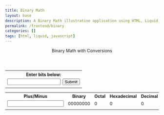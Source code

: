 ```yaml
---
title: Binary Math
layout: base
description: A Binary Math illustrative application using HTML, Liquid, and JavaScript.
permalink: /frontend/binary
categories: []
tags: [html, liquid, javascript]
---
```


<!-- Hack 1: add a character display to text when 8 bits, determine if printable or not printable -->
<!-- Hack 2: change to 24 bits and add a color code and display color when 24 bits, think about display on this one -->
<!-- Hack 3: do your own thing -->

<style>
    .coolertable {
        table-layout:auto;
        width:50%
    }
</style>
<div class="container bg-primary">
    <header class="pb-3 mb-4 border-bottom border-primary text-dark">
        <span class="fs-4">Binary Math with Conversions</span>
    </header>
    <table class="coolertable">
        <tr><th colspan="2">Enter bits below:</th></tr>
        <tr>
            <td><input type="text" id="inputBox" style="width:100%"></td>
            <td width="25%"><button onclick="setBits()" style="width:100%">Submit</button></td>
        </tr>
        <tr><td colspan="2"><i id="message"></i></td></tr>
    </table>
    <div class="col-8">
                <table class="table">
                <tr id="table">
                    <th>Plus/Minus</th>
                    <th>Binary</th>
                    <th>Octal</th>
                    <th>Hexadecimal</th>
                    <th>Decimal</th>
                </tr>
                <tr>
                    <td id="inputAdd2"><input type="text" id="inputAdd"></td>
                    <td id="binary">00000000</td>
                    <td id="octal">0</td>
                    <td id="hexadecimal">0</td>
                    <td id="decimal">0</td>
                </tr>
                <tr><td colspan="5"><i id="message2"></i></td></tr>
                </table>
            </div>
<span id="binarystuff"></span>
</div>

<script>
    var BITS = "";
    var MAX = "";
    const MSG_ON = "Turn on";
    const IMAGE_ON = "{{site.baseurl}}/images/bulb_on.gif";
    const MSG_OFF = "Turn off";
    const IMAGE_OFF = "{{site.baseurl}}/images/bulb_off.png"
    var valueAdd = ""
    var bitsSelected = false

    document.getElementById("inputBox").addEventListener("keyup", function() {
        event.preventDefault

        if (event.key === "Enter") {
            setBits()
        }
    })

    document.getElementById("inputAdd").addEventListener("keyup", function() {
        event.preventDefault

        if (event.key === "Enter") {
            valueAdd = parseInt(document.getElementById('inputAdd').value)
            if (bitsSelected == false) {
                document.getElementById('message2').innerHTML = "Please enter desired bits before trying to add values."
            }
            else if (valueAdd == "" | valueAdd == 0 | isNaN(valueAdd) == true) {
                document.getElementById('message2').innerHTML = "Please enter a valid number."
            }
            else {
                add(valueAdd)
            }
    }})

// return string with current value of each bit
function getBits() {
    let bits = "";
    for(let i = 0; i < BITS; i++) {
    bits = bits + document.getElementById('digit' + i).value;
    }
    return bits;
}
// setter for DOM values
function setConversions(binary) {
    document.getElementById('binary').innerHTML = binary;
    // Octal conversion
    document.getElementById('octal').innerHTML = parseInt(binary, 2).toString(8);
    // Hexadecimal conversion
    document.getElementById('hexadecimal').innerHTML = parseInt(binary, 2).toString(16);
    // Decimal conversion
    document.getElementById('decimal').innerHTML = parseInt(binary, 2).toString();
}
//
function decimal_2_base(decimal, base) {
    let conversion = "";
    // loop to convert to base
    do {
    let digit = decimal % base;
    conversion = "" + digit + conversion; // what does this do?
    decimal = ~~(decimal / base);         // what does this do?
    } while (decimal > 0);                  // why while at the end? what is ~~?
    // loop to pad with zeros
    if (base === 2) {                        // only pad for binary conversions
    for (let i = 0; conversion.length < BITS; i++) {
        conversion = "0" + conversion;
    }
    }
    return conversion;
}

// toggle selected bit and recalculate
function toggleBit(i) {
    //alert("Digit action: " + i );
    var dig = document.getElementById('digit' + i);
    var image = document.getElementById('bulb' + i);
    var butt = document.getElementById('butt' + i);
    // Change digit and visual
    if (image.src.match(IMAGE_ON)) {
    dig.value = 0;
    image.src = IMAGE_OFF;
    butt.innerHTML = MSG_ON;
    } else {
    dig.value = 1;
    image.src = IMAGE_ON;
    butt.innerHTML = MSG_OFF;
    }
    // Binary numbers
    var binary = getBits();
    setConversions(binary);
}
// add is positive integer, subtract is negative integer
function add(n) {
    let binary = getBits();
    // convert to decimal and do math
    let decimal = parseInt(binary, 2);
    if (n > 0) {  // PLUS
    decimal = MAX < (decimal + n) ? 0 : decimal += n; // OVERFLOW or PLUS
    } else  {     // MINUS
    decimal = 0 > (decimal + n) ? MAX : decimal += n; // OVERFLOW or MINUS
    }
    // convert the result back to binary
    binary = decimal_2_base(decimal, 2);
    // update conversions
    setConversions(binary);
    // update bits
    for (let i = 0; i < binary.length; i++) {
    let digit = binary.substr(i, 1);
    document.getElementById('digit' + i).value = digit;
    if (digit === "1") {
        document.getElementById('bulb' + i).src = IMAGE_ON;
        document.getElementById('butt' + i).innerHTML = MSG_OFF;
    } 
    else {
        document.getElementById('bulb' + i).src = IMAGE_OFF;
        document.getElementById('butt' + i).innerHTML = MSG_ON;
    }
    }
    }


function setBits() {
    input = document.getElementById('inputBox').value

    if (input == "" | input == 0 | isNaN(input) == true) {
        document.getElementById('message').innerHTML = "Please enter a valid number"
        }
    else {
        BITS = input
        MAX = 2 ** BITS - 1
        document.getElementById("binarystuff").innerHTML = ' \
        <div class="row justify-content-md-center"> \
            <div class="col-12"> \
                <table class="table"> \
                <tr id="bulbrow"> \
                </tr> \
                <tr id="bulbrow2"> \
                </tr> \
                <tr id="columnvalues"> \
                </tr> \
                </table> \
            </div> \
        </div> \
        </div>'

        i = 0
        while (i < BITS) {
        document.getElementById("bulbrow").innerHTML += '\
        <td><img class="img-responsive py-3" id="bulb' + i + '" src="../images/bulb_off.png" alt="" width="40" height="Auto">\
        <button type="button" id="butt' + i + '" onclick="javascript:toggleBit(' + i + ')">Turn on</button> \
        </td>'

        document.getElementById("bulbrow2").innerHTML += '\
        <td><input type="text" id="digit' + i + '" value="0" size="1" readonly></td>'

        document.getElementById("columnvalues").innerHTML += '\
        <td>' + (2**(BITS-1))/(2**i) + '</td>'
        i += 1
        }
    }
    bitsSelected = true
    }
</script>